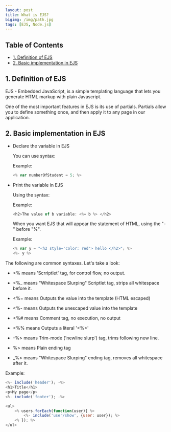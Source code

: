 ```yaml
---
layout: post
title: What is EJS?
bigimg: /img/path.jpg
tags: [EJS, Node.js]
---
```


## Table of Contents
- [1. Definition of EJS](1-definition-of-ejs)
- [2. Basic implementation in EJS](#2-basic-implementation-in-ejs)


## 1. Definition of EJS
EJS - Embedded JavaScript, is a simple templating language that lets you generate HTML markup with plain Javascript.

One of the most important features in EJS is its use of partials. Partials allow you to define something once, and then apply it to any page in our application. 

## 2. Basic implementation in EJS
- Declare the variable in EJS
    
    You can use syntax: 

    Example: 
    ```Javascript
    <% var numberOfStudent = 5; %>
    ```

- Print the variable in EJS
  
    Using the syntax: 

    Example: 
    ```Javascript 
    <h2>The value of b variable: <%= b %> </h2>
    ```


    When you want EJS that will appear the statement of HTML, using the "-" before "%". 

    Example: 
    ```Javascript
    <% var y = "<h2 style='color: red'> hello </h2>"; %>
    <%- y %>
    ```

The following are common syntaxes. Let's take a look:

- <%    means 'Scrriptlet' tag, for control flow, no output. 

- <%_   means "Whitespace Slurping" Scriptlet tag, strips all whitespace before it. 

- <%=   means Outputs the value into the template (HTML escaped)

- <%-   means Outputs the unescaped value into the template

- <%#   means Comment tag, no execution, no output

- <%%   means Outputs a literal '<%>'

- -%>   means Trim-mode ('newline slurp') tag, trims following new line.
  
- %>    means Plain ending tag

- _%>   means "Whitespace Slurping" ending tag, removes all whitespace after it.

Example: 

```Javascript
<%- include('header'); -%>
<h1>Title</h1>
<p>My page</p>
<%- include('footer'); -%>
```

```Javascript
<ul>
    <% users.forEach(function(user){ %>
        <%- include('user/show', {user: user}); %>
    <% }); %>
</ul>
```
